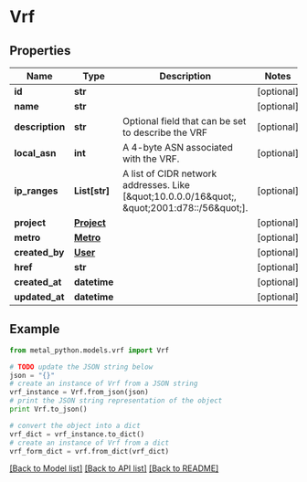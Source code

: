 # Vrf


## Properties
Name | Type | Description | Notes
------------ | ------------- | ------------- | -------------
**id** | **str** |  | [optional] 
**name** | **str** |  | [optional] 
**description** | **str** | Optional field that can be set to describe the VRF | [optional] 
**local_asn** | **int** | A 4-byte ASN associated with the VRF. | [optional] 
**ip_ranges** | **List[str]** | A list of CIDR network addresses. Like [\&quot;10.0.0.0/16\&quot;, \&quot;2001:d78::/56\&quot;]. | [optional] 
**project** | [**Project**](Project.md) |  | [optional] 
**metro** | [**Metro**](Metro.md) |  | [optional] 
**created_by** | [**User**](User.md) |  | [optional] 
**href** | **str** |  | [optional] 
**created_at** | **datetime** |  | [optional] 
**updated_at** | **datetime** |  | [optional] 

## Example

```python
from metal_python.models.vrf import Vrf

# TODO update the JSON string below
json = "{}"
# create an instance of Vrf from a JSON string
vrf_instance = Vrf.from_json(json)
# print the JSON string representation of the object
print Vrf.to_json()

# convert the object into a dict
vrf_dict = vrf_instance.to_dict()
# create an instance of Vrf from a dict
vrf_form_dict = vrf.from_dict(vrf_dict)
```
[[Back to Model list]](../README.md#documentation-for-models) [[Back to API list]](../README.md#documentation-for-api-endpoints) [[Back to README]](../README.md)



